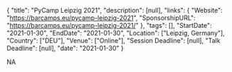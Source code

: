 {
  "title": "PyCamp Leipzig 2021",
  "description": [null],
  "links": {
    "Website": "https://barcamps.eu/pycamp-leipzig-2021",
    "SponsorshipURL": "https://barcamps.eu/pycamp-leipzig-2021/"
  },
  "tags": [],
  "StartDate": "2021-01-30",
  "EndDate": "2021-01-30",
  "Location": ["Leipzig, Germany"],
  "Country": ["DEU"],
  "Venue": ["Online"],
  "Session Deadline": [null],
  "Talk Deadline": [null],
  "date": "2021-01-30"
}

<!-- Generated by csv2md.R – do not edit by hand -->

NA